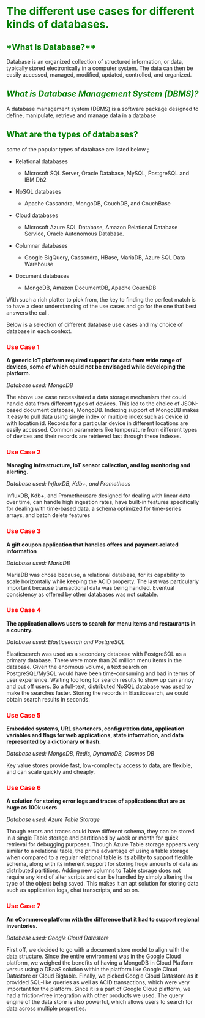 # <y> **The different use cases for different kinds of databases.**

## *What Is Database?**<y>

 Database is an organized collection of structured information, or data, typically stored electronically in a computer system. The data can then be easily accessed, managed, modified, updated, controlled, and organized.

## *What is Database Management System (DBMS)?*

 A database management system (DBMS) is a software package designed to define, manipulate, retrieve and manage data in a database

## **What are the types of databases?**

some of the popular types of database are listed below ;

- Relational databases
  - Microsoft SQL Server, Oracle Database, MySQL, PostgreSQL and IBM Db2

- NoSQL databases
  - Apache Cassandra, MongoDB, CouchDB, and CouchBase

- Cloud databases
  - Microsoft Azure SQL Database, Amazon Relational Database Service, Oracle Autonomous Database.
- Columnar databases
  - Google BigQuery, Cassandra, HBase, MariaDB, Azure SQL Data Warehouse
- Document databases
  - MongoDB, Amazon DocumentDB, Apache CouchDB

With such a rich platter to pick from, the key to finding the perfect match is to have a clear understanding of the use cases and go for the one that best answers the call.

Below is  a selection of  different database use cases and my choice of database in each context.

<style>
h2{
    color:green;
}
</style>

<style>
y{
    color:green;
}
</style>

<style>
t{
    color:red;
}
</style>

### <t>Use Case 1<t>

**A generic IoT platform required support for data from wide range of devices, some of which could not be envisaged while developing the platform.**

*Database used: MongoDB*

The above use case necessitated a data storage mechanism that could handle data from different types of devices. This led to the choice of JSON-based document database, MongoDB. Indexing support of MongoDB makes it easy to pull data using single index or multiple index such as device id with location id. Records for a particular device in different locations are easily accessed. Common parameters like temperature from different types of devices and their records are retrieved fast through these indexes.

### <t>Use Case 2<t>

**Managing infrastructure, IoT sensor collection, and log monitoring and alerting.**

*Database used: InfluxDB, Kdb+, and Prometheus*

 InfluxDB, Kdb+, and Prometheusare designed for dealing with linear data over time, can handle high ingestion rates, have built-in features specifically for dealing with time-based data, a schema optimized for time-series arrays, and batch delete features

### <t>Use Case 3<t>

 **A gift coupon application that handles offers and payment-related information**

 *Database used: MariaDB*

 MariaDB was chose because, a relational database, for its capability to scale horizontally while keeping the ACID property. The last was particularly important because transactional data was being handled. Eventual consistency as offered by other databases was not suitable.

### <t>Use Case 4<t>

 **The application allows users to search for menu items and restaurants in a country.**

*Database used: Elasticsearch and PostgreSQL*

Elasticsearch was used as a secondary database with PostgreSQL as a primary database. There were more than 20 million menu items in the database. Given the enormous volume, a text search on PostgreSQL/MySQL would have been time-consuming and bad in terms of user experience. Waiting too long for search results to show up can annoy and put off users. So a full-text, distributed NoSQL database was used to make the searches faster. Storing the records in Elasticsearch, we could obtain search results in seconds.

### <t>Use Case 5<t>

**Embedded systems, URL shorteners, configuration data, application variables and flags for web applications, state information, and data represented by a dictionary or hash.**

*Database used: MongoDB, Redis, DynamoDB, Cosmos DB*

Key value stores provide fast, low-complexity access to data, are flexible, and can scale quickly and cheaply.

### <t>Use Case 6<t>

  **A solution for storing error logs and traces of applications that are as huge as 100k users.**

*Database used: Azure Table Storage*

Though errors and traces could have different schema, they can be stored in a single Table storage and partitioned by week or month for quick retrieval for debugging purposes. Though Azure Table storage appears very similar to a relational table, the prime advantage of using a table storage when compared to a regular relational table is its ability to support flexible schema, along with its inherent support for storing huge amounts of data as distributed partitions. Adding new columns to Table storage does not require any kind of alter scripts and can be handled by simply altering the type of the object being saved. This makes it an apt solution for storing data such as application logs, chat transcripts, and so on.

### <t>Use Case 7<t>

 **An eCommerce platform with the difference that it had to support regional inventories.**

*Database used: Google Cloud Datastore*

First off, we decided to go with a document store model to align with the data structure. Since the entire environment was in the Google Cloud platform, we weighed the benefits of having a MongoDB in Cloud Platform versus using a DBaaS solution within the platform like Google Cloud Datastore or Cloud Bigtable. Finally, we picked Google Cloud Datastore as it provided SQL-like queries as well as ACID transactions, which were very important for the platform. Since it is a part of Google Cloud platform, we had a friction-free integration with other products we used. The query engine of the data store is also powerful, which allows users to search for data across multiple properties.
